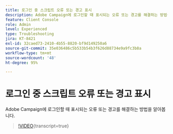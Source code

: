 ```yaml
---
title: 로그인 중 스크립트 오류 또는 경고 표시
description: Adobe Campaign에 로그인할 때 표시되는 오류 또는 경고를 해결하는 방법을 알아봅니다.
feature: Client Console
role: Admin
level: Experienced
type: Troubleshooting
jira: KT-8421
exl-id: 32caed73-2410-4b55-8820-bf9d149250a6
source-git-commit: 35e036486c5b533b54b3f626d88734e9a9fc3b8a
workflow-type: tm+mt
source-wordcount: '48'
ht-degree: 95%

---
```


# 로그인 중 스크립트 오류 또는 경고 표시

Adobe Campaign에 로그인할 때 표시되는 오류 또는 경고를 해결하는 방법을 알아봅니다.

>[!VIDEO](https://video.tv.adobe.com/v/335975?quality=12&learn=on){transcript=true}

